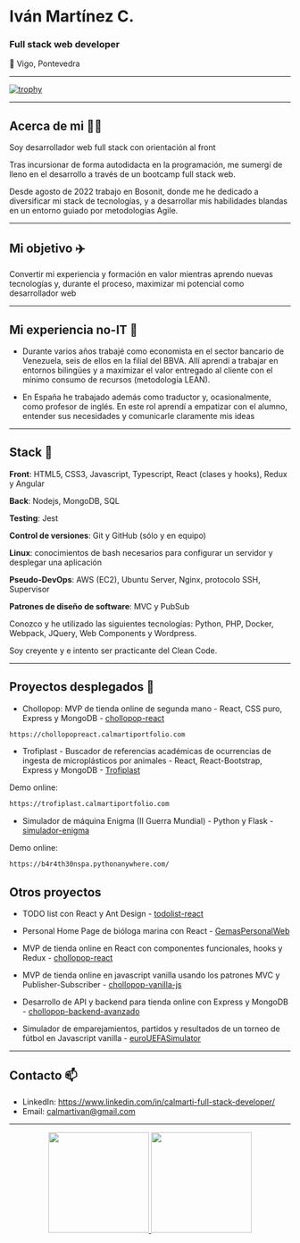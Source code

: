 # Iván Martínez C.  
### Full stack web developer

 :house_with_garden: Vigo, Pontevedra
 
<!-- :trolleybus: Disponibilidad inmediata para cambiar de ciudad :heavy_check_mark: -->

---

[![trophy](https://github-profile-trophy.vercel.app/?username=calmarti&title=Commits,Repositories,PullRequests,Stars)](https://github.com/ryo-ma/github-profile-trophy)

---

## Acerca de mi :raising_hand_man:
Soy desarrollador web full stack con orientación al front

Tras incursionar de forma autodidacta en la programación, me sumergí de lleno en el desarrollo a través de un bootcamp full stack web. 

Desde agosto de 2022 trabajo en Bosonit, donde me he dedicado a diversificar mi stack de tecnologías, y a desarrollar mis habilidades blandas en un entorno guiado por metodologías Agile. 

---

## Mi objetivo :airplane:
Convertir mi experiencia y formación en valor mientras aprendo nuevas tecnologías y, durante el proceso, maximizar mi potencial como desarrollador web


---

## Mi experiencia no-IT :bank:

- Durante varios años trabajé como economista en el sector bancario de Venezuela, seis de ellos en la filial del BBVA. 
Allí aprendí a trabajar en entornos bilingües y a maximizar el valor entregado al cliente con el mínimo consumo de recursos 
(metodología LEAN). 

- En España he trabajado además como traductor y, ocasionalmente, como profesor de inglés. En este rol aprendí a empatizar con el alumno, entender sus necesidades y comunicarle claramente mis ideas

---

## Stack :martial_arts_uniform:

**Front**: HTML5, CSS3, Javascript, Typescript, React (clases y hooks), Redux y Angular

**Back**: Nodejs, MongoDB, SQL

**Testing**: Jest

**Control de versiones**: Git y GitHub (sólo y en equipo)

**Linux**: conocimientos de bash necesarios para configurar un servidor y desplegar una aplicación 

**Pseudo-DevOps**: AWS (EC2), Ubuntu Server, Nginx, protocolo SSH, Supervisor  

**Patrones de diseño de software**: MVC y PubSub

Conozco y he utilizado las siguientes tecnologías:  Python, PHP, Docker, Webpack, JQuery, Web Components y Wordpress.

Soy creyente y e intento ser practicante del Clean Code. 

---

## Proyectos desplegados :mega: 

- Chollopop: MVP de tienda online de segunda mano - React, CSS puro, Express y MongoDB - [chollopop-react](https://github.com/calmarti/chollopop-react)

```sh
https://chollopopreact.calmartiportfolio.com
```

- Trofiplast - Buscador de referencias académicas de ocurrencias de ingesta de microplásticos por animales - React, React-Bootstrap, Express y MongoDB - [Trofiplast](https://github.com/calmarti/trofiplast-frontend)

Demo online:
```sh
https://trofiplast.calmartiportfolio.com
```

- Simulador de máquina Enigma (II Guerra Mundial) - Python y Flask  - [simulador-enigma](https://github.com/calmarti/Enigma-flask)

Demo online:
```sh
https://b4r4th30nspa.pythonanywhere.com/
```


## Otros proyectos

- TODO list con React y Ant Design  - [todolist-react](https://github.com/calmarti/todolist-react)

- Personal Home Page de bióloga marina con React  - [GemasPersonalWeb](https://github.com/calmarti/GemasPersonalWeb)

- MVP de tienda online en React con componentes funcionales, hooks y Redux - [chollopop-react](https://github.com/calmarti/chollopop-react-redux)

- MVP de tienda online en javascript vanilla usando los patrones MVC y Publisher-Subscriber  - [chollopop-vanilla-js](https://github.com/calmarti/chollopop-vanilla-js)

- Desarrollo de API y backend para tienda online con Express y MongoDB  -  [chollopop-backend-avanzado](https://github.com/calmarti/chollopop-backend-avanzado)

- Simulador de emparejamientos, partidos y resultados de un torneo de fútbol en Javascript vanilla - [euroUEFASimulator](https://github.com/calmarti/euroUEFASimulator)


---

## Contacto  📫
- LinkedIn: https://www.linkedin.com/in/calmarti-full-stack-developer/
- Email: calmartivan@gmail.com

---

<!--**calmarti/calmarti** is a ✨ _special_ ✨ repository because its `README.md` (this file) appears on your GitHub profile.-->

<p align="center">
<a href="https://github.com/[calmarti]">
  <img height="180em" src="https://github-readme-stats-eight-theta.vercel.app/api?username=calmarti&show_icons=true&theme=algolia&include_all_commits=true&count_private=true"/>
  <img height="180em" src="https://github-readme-stats-eight-theta.vercel.app/api/top-langs/?username=calmarti&layout=compact&langs_count=8&theme=algolia"/>
</a>
</p>
